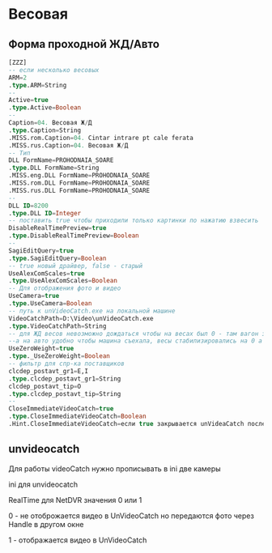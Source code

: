 # Весовая

## Форма проходной ЖД/Авто

```sql
[ZZZ]
-- если несколько весовых
ARM=2
.type.ARM=String
--
Active=true
.type.Active=Boolean
--
Caption=04. Весовая Ж/Д
.type.Caption=String
.MISS.rom.Caption=04. Cintar intrare pt cale ferata
.MISS.rus.Caption=04. Весовая Ж/Д
-- Тип
DLL FormName=PROHODNAIA_SOARE
.type.DLL FormName=String
.MISS.eng.DLL FormName=PROHODNAIA_SOARE
.MISS.rom.DLL FormName=PROHODNAIA_SOARE
.MISS.rus.DLL FormName=PROHODNAIA_SOARE
--
DLL ID=8200
.type.DLL ID=Integer
-- поставить true чтобы приходили только картинки по нажатию взвесить
DisableRealTimePreview=true
.type.DisableRealTimePreview=Boolean
--
SagiEditQuery=true
.type.SagiEditQuery=Boolean
-- true новый драйвер, false - старый
UseAlexComScales=true
.type.UseAlexComScales=Boolean
-- Для отображения фото и видео
UseCamera=true
.type.UseCamera=Boolean
-- путь к unVideoCatch.exe на локальной машине
VideoCatchPath=D:\Video\unVideoCatch.exe
.type.VideoCatchPath=String
-- для ЖД весов невозможно дождаться чтобы на весах был 0 - там вагон за вагоном, 
--а на авто удобно чтобы машина съехала, весы стабилизировались на 0 а потом заехала новая
UseZeroWeight=true
.type._UseZeroWeight=Boolean
-- фильтр для спр-ка поставщиков
clcdep_postavt_gr1=E,I
.type.clcdep_postavt_gr1=String
clcdep_postavt_tip=O
.type.clcdep_postavt_tip=String
--
CloseImmediateVideoCatch=true
.type.CloseImmediateVideoCatch=Boolean
.Hint.CloseImmediateVideoCatch=если true закрывается unVideaCatch после получения фото
```

## unvideocatch

Для работы videoCatch нужно прописывать в ini две камеры

ini для unvideocatch

RealTime для NetDVR значения 0 или 1

0 - не отоброжается видео в UnVideoCatch но передаются фото через Handle в другом окне

1 - отображается видео в UnVideoCatch


